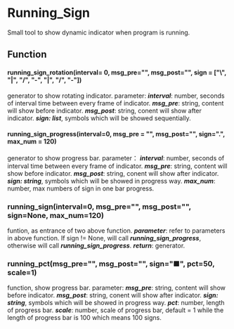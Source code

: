 # Running_Sign

Small tool to show dynamic indicator when program is running.

## Function

#### running_sign_rotation(interval= 0, msg_pre="", msg_post="", sign = ["\\", "|", "/", "-", "|", "/", "-"])

generator to show rotating indicator.
	parameter:
	***interval***: number, seconds of interval time between every frame of indicator.
	***msg_pre***: string, content will show before indicator.
	***msg_post***: string, conent will show after indicator.
	***sign: list***, symbols which will be showed sequentially.  



#### running_sign_progress(interval=0, msg_pre = "", msg_post="", sign=".",  max_num = 120)

generator to show progress bar.
	parameter：
    ***interval***: number, seconds of interval time between every frame of indicator.
    ***msg_pre***: string, content will show before indicator.
    ***msg_post***: string, conent will show after indicator.
    ***sign: string***, symbols which will be showed in progress way.
    ***max_num***: number, max numbers of sign in one bar progress.



### running_sign(interval=0, msg_pre="", msg_post="", sign=None, max_num=120)

funtion, as entrance of two above function.
    ***parameter***: refer to parameters in above function. If sign != None, will call ***running_sign_progress***, otherwise will call ***running_sign_progress***.
    ***return***: generator.



### running_pct(msg_pre="", msg_post="", sign="■", pct=50, scale=1)

function, show progress bar.
    parameter:
    ***msg_pre***: string, content will show before indicator.
    ***msg_post***: string, conent will show after indicator.
    ***sign: string***, symbols which will be showed in progress way.
    ***pct***: number, length of progress bar.
    ***scale***: number, scale of progress bar, default = 1 while the length of progress bar is 100 which means 100 signs.

